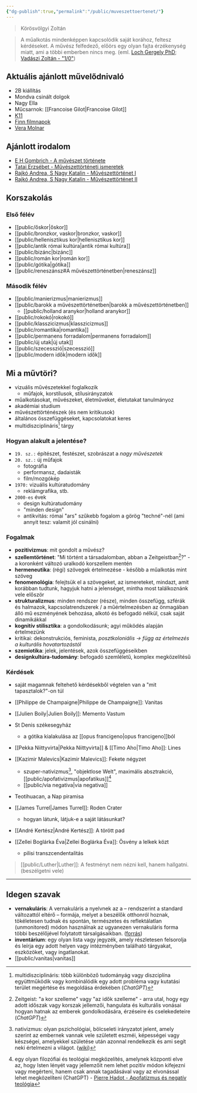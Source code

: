 ```yaml
---
{"dg-publish":true,"permalink":"/public/muveszettoertenet/"}
---
```


>  Körösvölgyi Zoltán

> A műalkotás mindenképpen kapcsolódik saját korához, feltesz kérdéseket. A művész felfedező, előörs egy olyan fajta érzékenység miatt, ami a többi emberben nincs meg. (eml. [Loch Gergely PhD](https://apps.lfze.hu/netfolder/PublicNet/Doktori%20dolgozatok/loch_gergely/tezis_hu.pdf); [Vadászi Zoltán - "1/0"](https://www.zoltanvadaszi.com/1-0))

## Aktuális ajánlott művelődnivaló
- 2B kiállítás
- Mondva csinált dolgok
- Nagy Ella
- Műcsarnok: [[Francoise Gilot\|Francoise Gilot]]
- [K11](https://www.k11.hu/k11-labor/aktualis-kiallitas/)
- [Finn filmnapok](https://port.hu/esemeny/fesztival/finn-filmnapok-2024/event-6043030)
- [Vera Molnar](https://www.ludwigmuseum.hu/program/kiallitasmegnyito-la-recherche-de-vera-molnar-vera-molnar-muvei-es-kortars-reflexiok)
## Ajánlott irodalom
- [E H Gombrich - A művészet története](https://icedrive.net/s/Xg3iyzDfNxPC2V6vvBTkfYXXbTNz)
- [Tatai Erzsébet - Művészettörténeti ismeretek](https://github.com/denandras/Zakjegyzet2/blob/66ad933ecfdfd4916f51e869a78642116812ac7e/_notes/_Files/f_m%C5%B1vt%C3%B6ri/Tatai-Erzsebet_M%C5%B1veszettorteneti-Ismeretek.pdf)
- [Rajkó Andrea, S Nagy Katalin - Művészettörténet I](https://github.com/denandras/Zakjegyzet2/blob/66ad933ecfdfd4916f51e869a78642116812ac7e/_notes/_Files/f_m%C5%B1vt%C3%B6ri/Rajko_Andrea_S._Nagy_Katalin--Muveszettortenet_I._.pdf)
- [Rajkó Andrea, S Nagy Katalin - Művészettörténet II](https://github.com/denandras/Zakjegyzet2/blob/66ad933ecfdfd4916f51e869a78642116812ac7e/_notes/_Files/f_m%C5%B1vt%C3%B6ri/Rajko_Andrea_S._Nagy_Katalin--Muveszettortenet_II..pdf)
## Korszakolás
### Első félév

- [[public/őskor\|őskor]]
- [[public/bronzkor, vaskor\|bronzkor, vaskor]]
- [[public/hellenisztikus kor\|hellenisztikus kor]]
- [[public/antik római kultúra\|antik római kultúra]]
- [[public/bizánc\|bizánc]]
- [[public/román kor\|román kor]]
- [[public/gótika\|gótika]]
- [[public/reneszánsz#A művészettörténetben\|reneszánsz]]

### Második félév

- [[public/manierizmus\|manierizmus]]
- [[public/barokk a művészettörténetben\|barokk a művészettörténetben]]
	- [[public/holland aranykor\|holland aranykor]]
- [[public/rokokó\|rokokó]]
- [[public/klasszicizmus\|klasszicizmus]]
- [[public/romantika\|romantika]]
- [[public/permanens forradalom\|permanens forradalom]]
- [[public/új utak\|új utak]]
- [[public/szecesszió\|szecesszió]]
- [[public/modern idők\|modern idők]]
## Mi a művtöri?
- vizuális művészetekkel foglalkozik
	- műfajok, korstílusok, stílusirányzatok
- műalkotásokat, művészeket, életműveket, életutakat tanulmányoz
- akadémiai studium
- művészettörténészek (és nem kritikusok)
- általános összefüggéseket, kapcsolatokat keres
- multidiszciplináris[^1] tárgy
### Hogyan alakult a jelentése?
- `19. sz.:` építészet, festészet, szobrászat a *nagy művészetek*
- `20. sz.:` új műfajok
	- fotográfia
	- performansz, dadaisták
	- film/mozgókép
- `1970:` vizuális kultúratudomány
	- reklámgrafika, stb.
- `2000-es` évek
	- design kultúratudomány
	- "minden design"
	- antikvitás: római "ars" szűkebb fogalom a görög "techné"-nél (ami annyit tesz: valamit jól csinálni)
### Fogalmak
- **pozitivizmus**: mit gondolt a művész?
- **szellemtörténet**: "Mi történt a társadalomban, abban a Zeitgeistban[^2]?" - a koronként változó uralkodó korszellem mentén
- **hermeneutika**: (régi) szövegek értelmezése - később a műalkotás mint szöveg
- **fenomenológia**: felejtsük el a szövegeket, az ismereteket, mindazt, amit korábban tudtunk, hagyjuk hatni a jelenséget, mintha most találkoznánk vele először
- **strukturalizmus**: minden rendszer (része), minden összefügg, szférák és halmazok, kapcsolatrendszerek / a műértelmezésben az önmagában álló mű eszményének behozása, alkotó és befogadó nélkül, csak saját dinamikákkal
- **kognitív stilisztika**: a gondolkodásunk; agyi működés alapján értelmezünk
- kritikai: dekonstrukciós, feminista, *posztkoloniális -> függ az értelmezés a kulturális hovatartozástól*
- **szemiotika**: jelek, jelentések, azok összefüggéseikben
- **designkultúra-tudomány**: befogadó szemléletű, komplex megközelítésű
### Kérdések
- saját magamnak feltehető kérdésekből végtelen van a "mit tapasztalok?"-on túl

- [[Philippe de Champaigne\|Philippe de Champaigne]]: Vanitas
- [[Julien Boily\|Julien Boily]]: Memento Vastum 

- St Denis székesegyház
	- a gótika kialakulása az [[opus francigeno\|opus francigeno]]ból
- [[Pekka Niittyvirta\|Pekka Niittyvirta]] & [[Timo Aho\|Timo Aho]]: Lines

- [[Kazimir Malevics\|Kazimir Malevics]]: Fekete négyzet
	- szuper-nativizmus[^3], "objektlose Welt", maximális absztrakció, [[public/apofativizmus\|apofatikus]][^4]
	- [[public/via negativa\|via negativa]]

- Teotihuacan, a Nap piramisa
- [[James Turrel\|James Turrel]]: Roden Crater
	- hogyan látunk, látjuk-e a saját látásunkat?

- [[André Kertész\|André Kertész]]: A törött pad
- [[Zellei Boglárka Éva\|Zellei Boglárka Éva]]: Ösvény a lelkek közt
	- pilisi transzcendentalitás

> [[public/Luther\|Luther]]: A festményt nem nézni kell, hanem hallgatni. (beszélgetni vele)

---
## Idegen szavak
- **vernakuláris**: A vernakuláris a nyelvnek az a – rendszerint a standard változattól eltérő – formája, melyet a beszélők otthonról hoznak, tökéletesen tudnak és spontán, természetes és reflektálatlan (unmonitored) módon használnak az ugyanezen vernakuláris forma többi beszélőjével folytatott társalgásaikban. ([forrás](https://narratologia.btk.mta.hu/encyclopedia/vernakularis/#:~:text=A%20vernakul%C3%A1ris%20a%20nyelvnek%20az,forma%20t%C3%B6bbi%20besz%C3%A9l%C5%91j%C3%A9vel%20folytatott%20t%C3%A1rsalg%C3%A1saikban.))
- **inventárium**: egy olyan lista vagy jegyzék, amely részletesen felsorolja és leírja egy adott helyen vagy intézményben található tárgyakat, eszközöket, vagy ingatlanokat.
- [[public/vanitas\|vanitas]]

[^1]: multidiszciplináris: több különböző tudományág vagy diszciplína együttműködik vagy kombinálódik egy adott probléma vagy kutatási terület megértése és megoldása érdekében (*ChatGPT*)
[^2]: Zeitgeist: "a kor szelleme" vagy "az idők szelleme" - arra utal, hogy egy adott időszak vagy korszak jellemzői, hangulata és kulturális vonásai hogyan hatnak az emberek gondolkodására, érzéseire és cselekedeteire (*ChatGPT*)
[^3]: nativizmus: olyan pszichológiai, bölcseleti irányzatot jelent, amely szerint az embernek vannak vele született eszméi, képességei vagy készségei, amelyekkel születése után azonnal rendelkezik és ami segít neki értelmezni a világot. ([wiki](https://www.wikiwand.com/hu/Nativizmus_(pszichol%C3%B3gia)))
[^4]: egy olyan filozófiai és teológiai megközelítés, amelynek központi elve az, hogy Isten lényét vagy jellemzőit nem lehet pozitív módon kifejezni vagy megérteni, hanem csak annak tagadásával vagy az elvonással lehet megközelíteni (ChatGPT) - [Pierre Hadot - Apofatizmus és negatív teológia](https://epa.oszk.hu/03500/03594/00003/pdf/EPA03594_2009_02_079-088.pdf)
